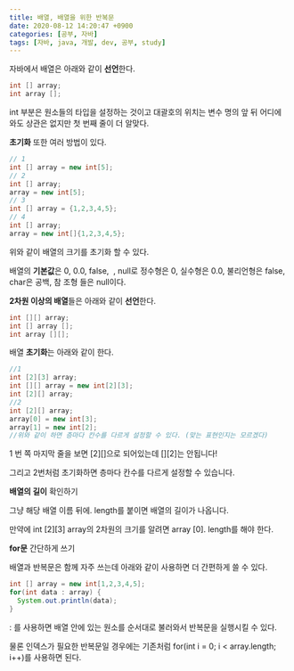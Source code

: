 ```yaml
---
title: 배열, 배열을 위한 반복문
date: 2020-08-12 14:20:47 +0900
categories: [공부, 자바]
tags: [자바, java, 개발, dev, 공부, study]
---
```

자바에서 배열은 아래와 같이 **선언**한다.

```java
int [] array;
int array [];
```

int 부분은 원소들의 타입을 설정하는 것이고 대괄호의 위치는 변수 명의 앞 뒤 어디에 와도 상관은 없지만 첫 번째 줄이 더 알맞다.

**초기화** 또한 여러 방법이 있다.

```java
// 1
int [] array = new int[5];
// 2
int [] array;
array = new int[5];
// 3
int [] array = {1,2,3,4,5};
// 4
int [] array;
array = new int[]{1,2,3,4,5};
```

위와 같이 배열의 크기를 초기화 할 수 있다.

배열의 **기본값**은 0, 0.0, false,  , null로 정수형은 0, 실수형은 0.0, 불리언형은 false, char은 공백, 참 조형 들은 null이다.

**2차원 이상의 배열**들은 아래와 같이 **선언**한다.

```java
int [][] array;
int [] array [];
int array [][];
```

배열 **초기화**는 아래와 같이 한다.

```java
//1
int [2][3] array;
int [][] array = new int[2][3];
int [2][] array;
//2
int [2][] array;
array[0] = new int[3];
array[1] = new int[2];
//위와 같이 하면 층마다 칸수를 다르게 설정할 수 있다. (맞는 표현인지는 모르겠다)
```

1 번 쪽 마지막 줄을 보면 \[2\]\[\]으로 되어있는데 \[\]\[2\]는 안됩니다!

그리고 2번처럼 초기화하면 층마다 칸수를 다르게 설정할 수 있습니다.

**배열의 길이** 확인하기

그냥 해당 배열 이름 뒤에. length를 붙이면 배열의 길이가 나옵니다.

만약에 int \[2\]\[3\] array의 2차원의 크기를 알려면 array \[0\]. length를 해야 한다.

**for문** 간단하게 쓰기

배열과 반복문은 함께 자주 쓰는데 아래와 같이 사용하면 더 간편하게 쓸 수 있다.

```java
int [] array = new int[1,2,3,4,5];
for(int data : array) {
  System.out.println(data);
}
```

: 를 사용하면 배열 안에 있는 원소를 순서대로 불러와서 반복문을 실행시킬 수 있다.

물론 인덱스가 필요한 반복문일 경우에는 기존처럼 for(int i = 0; i < array.length; i++)를 사용하면 된다.
